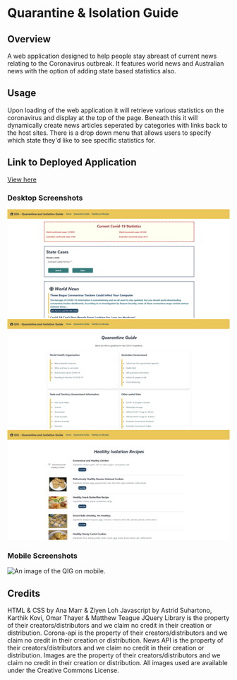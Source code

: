# Quarantine & Isolation Guide

## Overview
A web application designed to help people stay abreast of current news relating to the Coronavirus outbreak. It features world news and Australian news with the option of adding state based statistics also.

## Usage
Upon loading of the web application it will retrieve various statistics on the coronavirus and display at the top of the page. Beneath this it will dynamically create news articles seperated by categories with links back to the host sites. There is a drop down menu that allows users to specify which state they'd like to see specific statistics for.

## Link to Deployed Application
[View here](https:///)

### Desktop Screenshots
![An image of the QIG Home page on desktop.](./Homedes.PNG)
![An image of the QIG Guide page on desktop.](./Guidedes.PNG)
![An image of the QIG Recipe page desktop.](./Recipedes.PNG)

### Mobile Screenshots
![An image of the QIG on mobile.](./.png)

## Credits
HTML & CSS by Ana Marr & Ziyen Loh
Javascript by Astrid Suhartono, Karthik Kovi, Omar Thayer & Matthew Teague
JQuery Library is the property of their creators/distributors and we claim no credit in their creation or distribution.
Corona-api is the property of their creators/distributors and we claim no credit in their creation or distribution.
News API is the property of their creators/distributors and we claim no credit in their creation or distribution.
Images are the property of their creators/distributors and we claim no credit in their creation or distribution.
All images used are available under the Creative Commons License.
